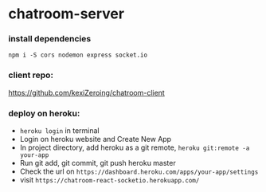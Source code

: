 # chatroom-server

### install dependencies
`npm i -S cors nodemon express socket.io`

### client repo:
https://github.com/kexiZeroing/chatroom-client

### deploy on heroku:
- `heroku login` in terminal
- Login on heroku website and Create New App
- In project directory, add heroku as a git remote, `heroku git:remote -a your-app`
- Run git add, git commit, git push heroku master
- Check the url on `https://dashboard.heroku.com/apps/your-app/settings`
- visit `https://chatroom-react-socketio.herokuapp.com/`
